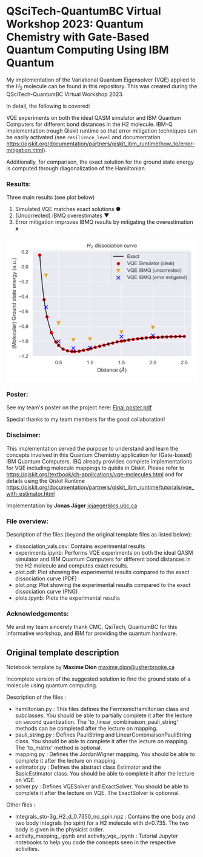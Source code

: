 # QSciTech-QuantumBC Virtual Workshop 2023: Quantum Chemistry with Gate-Based Quantum Computing Using IBM Quantum

My implementation of the Variational Quantum Eigensolver (VQE) applied to the $H_2$ molecule can be found in this repository. This was created during the QSciTech-QuantumBC Virtual Workshop 2023. 

In detail, the following is covered:

VQE experiments on both the ideal QASM simulator and IBM Quantum Computers for different bond distances in the H2 molecule.
IBM-Q implementation trough Qiskit runtime so that error mitigation techniques can be easily activated (see `resilience_level` and documentation <https://qiskit.org/documentation/partners/qiskit_ibm_runtime/how_to/error-mitigation.html>).

Additionally, for comparison, the exact solution for the ground state energy is computed through diagonalization of the Hamiltonian.

### Results:


Three main results (see plot below)
1. Simulated VQE matches exact solutions ●
2. (Uncorrected) IBMQ overestimates ▼
3. Error mitigation improves IBMQ results by mitigating the overestimation **x**

![Plot showing experimental results](plot.png)

### Poster:

See my team's poster on the project here: 
[Final poster.pdf](https://github.com/Jonas-Jaeger/QuantumChemistryWorkshop/files/10703407/Final.poster.pdf)

Special thanks to my team members for the good collaboration!

### Disclaimer: 
This implementation served the purpose to understand and learn the concepts involved in this Quantum Chemistry application for (Gate-based) IBM Quantum Computers. IBQ already provides complete implementations for VQE including molecule mappings to qubits in Qiskit. Please refer to <https://qiskit.org/textbook/ch-applications/vqe-molecules.html> and for details using the Qiskit Runtime <https://qiskit.org/documentation/partners/qiskit_ibm_runtime/tutorials/vqe_with_estimator.html> 

Implementation by **Jonas Jäger** <jojaeger@cs.ubc.ca>

### File overview:

Description of the files (beyond the original template files as listed below): 
- dissociation_vals.csv: Contains experimental results
- experiments.ipynb: Performs VQE experiments on both the ideal QASM simulator and IBM Quantum Computers for different bond distances in the H2 molecule and computes exact results.
- plot.pdf: Plot showing the experimental results compared to the exact dissociation curve (PDF)
- plot.png: Plot showing the experimental results compared to the exact dissociation curve (PNG)
- plots.ipynb: Plots the experimental results

### Acknowledgements:
Me and my team sincerely thank CMC, QsiTech, QuantumBC for this informative workshop, and IBM for providing the quantum hardware.

## Original template description

Notebook template by **Maxime Dion** <maxime.dion@usherbrooke.ca> 

Incomplete version of the suggested solution to find the ground state of a molecule using quantum computing.

Description of the files :
- hamiltonian.py : This files defines the FermionicHamiltonian class and subclasses. You should be able to partially complete it after the lecture on second quantization. The 'to_linear_combinaison_pauli_string' methods can be completed after the lecture on mapping.
- pauli_string.py : Defines PauliString and LinearCombinaisonPauliString class. You should be able to complete it after the lecture on mapping. The 'to_matrix' method is optional.
- mapping.py : Defines the JordanWigner mapping. You should be able to complete it after the lecture on mapping.
- estimator.py : Defines the abstract class Estimator and the BasicEstimator class. You should be able to complete it after the lecture on VQE.
- solver.py : Defines VQESolver and ExactSolver. You should be able to complete it after the lecture on VQE. The ExactSolver is optionnal.

Other files :
- Integrals_sto-3g_H2_d_0.7350_no_spin.npz : Contains the one body and two body integrals (no spin) for a H2 molecule with d=0.735. The two body is given in the physicist order.
- activity_mapping_.ipynb and activity_vqe_.ipynb : Tutorial Jupyter notebooks to help you code the concepts seen in the respective activities.
